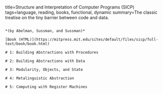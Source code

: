 title=Structure and Interpretation of Computer Programs (SICP)
tags=language, reading, books, functional, dynamic
summary=The classic treatise on the tiny barrier between code and data.
~~~~~~

*(by Abelman, Sussman, and Sussman)*

[Book (HTML)](https://mitpress.mit.edu/sites/default/files/sicp/full-text/book/book.html)

# 1: Building Abstractions with Procedures

# 2: Building Abstractions with Data

# 3: Modularity, Objects, and State

# 4: Metalinguistic Abstraction

# 5: Computing with Register Machines

